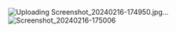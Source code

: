 ![Uploading Screenshot_20240216-174950.jpg…]()
![Screenshot_20240216-175006](https://github.com/Don250/DrawerNavigationsAssignment-23123/assets/96869280/79005715-4c56-4559-bc84-3847895110fe)
